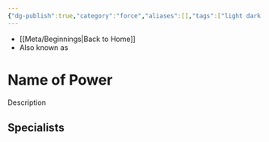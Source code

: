 ```yaml
---
{"dg-publish":true,"category":"force","aliases":[],"tags":["light dark universal","offense defense utility","control sense alter"],"permalink":"/templates/forcepower/","dgHomeLink":false,"dgPassFrontmatter":true}
---
```


- [[Meta/Beginnings|Back to Home]]
- Also known as 

# Name of Power
Description

**Specialists**
- 